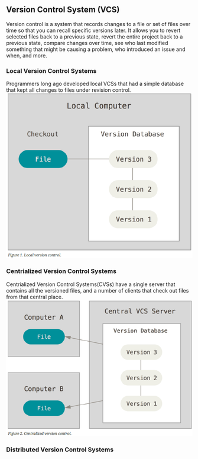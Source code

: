 ## Version Control System (VCS)
  Version control is a system that records changes to a file or set of files over time so that you can recall specific versions later.
It allows you to revert selected files back to a previous state, revert the entire project back to a previous state, compare changes 
over time, see who last modified something that might be causing a problem, who introduced an issue and when, and more.

### Local Version Control Systems
  Programmers long ago developed local VCSs that had a simple database that kept all changes to files under revision control.
  ![image](https://github.com/bing1980/Pro-Git/blob/master/img/lvcs.PNG)

### Centrialized Version Control Systems
  Centrialized Version Control Systems(CVSs) have a single server that contains all the versioned files, and a number of clients that check out files from that central place.
  ![image](https://github.com/bing1980/Pro-Git/blob/master/img/cvcs.PNG)

### Distributed Version Control Systems
